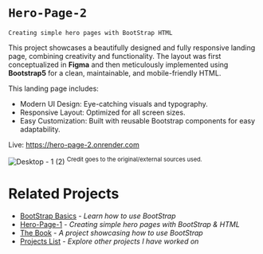 # `Hero-Page-2`

`Creating simple hero pages with BootStrap HTML`

This project showcases a beautifully designed and fully responsive landing page, combining creativity and functionality. The layout was first conceptualized in **Figma** and then meticulously implemented using **Bootstrap5** for a clean, maintainable, and mobile-friendly HTML.

This landing page includes:

- Modern UI Design: Eye-catching visuals and typography.
- Responsive Layout: Optimized for all screen sizes.
- Easy Customization: Built with reusable Bootstrap components for easy adaptability.

Live: https://hero-page-2.onrender.com

![Desktop - 1 (2)](https://github.com/user-attachments/assets/5cdf8c31-915d-4ac0-99cb-0b07b8dc154a)
<sup>Credit goes to the original/external sources used.</sup>

# Related Projects

- [BootStrap Basics](https://github.com/TylrPopcorn/Bootstrap-Basics) - _Learn how to use BootStrap_
- [Hero-Page-1](https://github.com/TylrPopcorn/Hero-Page-1) - _Creating simple hero pages with BootStrap & HTML_
- [The Book](https://github.com/TylrPopcorn/The-Book) - _A project showcasing how to use BootStrap_
- [Projects List](https://github.com/TylrPopcorn/Projects-List) - _Explore other projects I have worked on_
